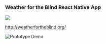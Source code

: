 ### Weather for the Blind React Native App

![](http://weatherfortheblind.org/wp-content/uploads/2014/09/warlock.jpg)

http://weatherfortheblind.org/

![Prototype Demo](assets/images/demo.gif)


